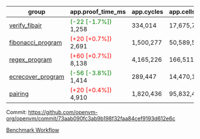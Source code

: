 | group | app.proof_time_ms | app.cycles | app.cells_used | leaf.proof_time_ms | leaf.cycles | leaf.cells_used |
| -- | -- | -- | -- | -- | -- | -- |
| [verify_fibair](https://github.com/openvm-org/openvm/blob/benchmark-results/benchmarks-pr/1602/verify_fibair-73aab090fc3ab9b198f32faa84cef9193d612e6c.md) |<span style='color: green'>(-22 [-1.7%])</span> 1,258 |  334,014 |  17,675,762 |- | - | - |
| [fibonacci_program](https://github.com/openvm-org/openvm/blob/benchmark-results/benchmarks-pr/1602/fibonacci-73aab090fc3ab9b198f32faa84cef9193d612e6c.md) |<span style='color: red'>(+20 [+0.7%])</span> 2,691 |  1,500,277 |  50,589,503 |- | - | - |
| [regex_program](https://github.com/openvm-org/openvm/blob/benchmark-results/benchmarks-pr/1602/regex-73aab090fc3ab9b198f32faa84cef9193d612e6c.md) |<span style='color: red'>(+60 [+0.7%])</span> 8,138 |  4,165,226 |  166,511,152 |- | - | - |
| [ecrecover_program](https://github.com/openvm-org/openvm/blob/benchmark-results/benchmarks-pr/1602/ecrecover-73aab090fc3ab9b198f32faa84cef9193d612e6c.md) |<span style='color: green'>(-56 [-3.8%])</span> 1,414 |  289,447 |  14,470,186 |- | - | - |
| [pairing](https://github.com/openvm-org/openvm/blob/benchmark-results/benchmarks-pr/1602/pairing-73aab090fc3ab9b198f32faa84cef9193d612e6c.md) |<span style='color: red'>(+20 [+0.4%])</span> 4,910 |  1,820,436 |  95,832,407 |- | - | - |


Commit: https://github.com/openvm-org/openvm/commit/73aab090fc3ab9b198f32faa84cef9193d612e6c

[Benchmark Workflow](https://github.com/openvm-org/openvm/actions/runs/14654003579)
